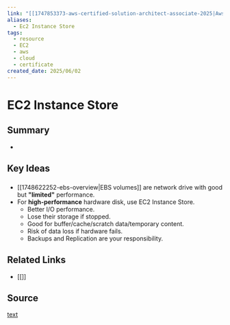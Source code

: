```yaml
---
link: "[[1747853373-aws-certified-solution-architect-associate-2025|Aws Certified Solution Architect Associate 2025]]"
aliases:
  - Ec2 Instance Store
tags:
  - resource
  - EC2
  - aws
  - cloud
  - certificate
created_date: 2025/06/02
---
```

# EC2 Instance Store
## Summary
- 
## Key Ideas
### 
- [[1748622252-ebs-overview|EBS volumes]] are network drive with good but **"limited"** performance.
- For **high-performance** hardware disk, use EC2 Instance Store.
	- Better I/O performance.
	- Lose their storage if stopped.
	- Good for buffer/cache/scratch data/temporary content.
	- Risk of data loss if hardware fails.
	- Backups and Replication are your responsibility.
## Related Links
- [[]]
## Source
[text](url) 